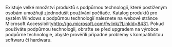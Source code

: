 <Token xmlns:xlink="http://www.w3.org/1999/xlink">Existuje velké množství produktů s podpůrnou technologií, které postiženým osobám umožňují zjednodušit používání počítače. Katalog produktů pro systém Windows s podpůrnou technologií naleznete na <externalLink xmlns="http://ddue.schemas.microsoft.com/authoring/2003/5"><linkText>webové stránce Microsoft Accessibility</linkText><linkUri>http://go.microsoft.com/fwlink/?LinkId=8431</linkUri></externalLink>. Pokud používáte podpůrnou technologii, obraťte se před upgradem na výrobce podpůrné technologie, abyste prověřili případné problémy s kompatibilitou softwaru či hardwaru.</Token>